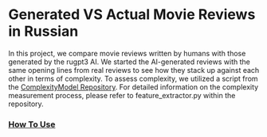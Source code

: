 # Generated VS Actual Movie Reviews in Russian

In this project, we compare movie reviews written by humans with those generated by the rugpt3 AI. We started the AI-generated reviews with the same opening lines from real reviews to see how they stack up against each other in terms of complexity.
To assess complexity, we utilized a script from the [ComplexityModel Repository](https://github.com/PlainDocument/Complexity-models). For detailed information on the complexity measurement process, please refer to feature_extractor.py within the repository.

### [How To Use](src/README.md)
